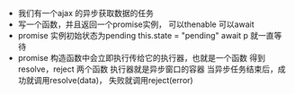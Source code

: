 - 我们有一个ajax 的异步获取数据的任务
- 写一个函数，并且返回一个promise实例， 可以thenable 可以await
- promise 实例初始状态为pending this.state = "pending"
    await p 就一直等待
- promise 构造函数中会立即执行传给它的执行器，也就是一个函数
    得到resolve，reject 两个函数
    执行器就是异步窗口的容器 当异步任务结束后，成功就调用resolve(data)，
    失败就调用reject(error)